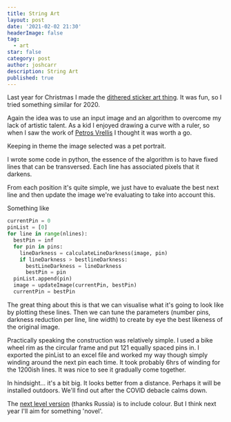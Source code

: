 ```yaml
---
title: String Art
layout: post
date: '2021-02-02 21:30'
headerImage: false
tag:
  - art
star: false
category: post
author: joshcarr
description: String Art
published: true
---
```


Last year for Christmas I made the [dithered sticker art thing](https://algorithmic-art.firebaseapp.com/). It was fun, so I tried something similar for 2020.

Again the idea was to use an input image and an algorithm to overcome my lack of artistic talent. As a kid I enjoyed drawing a curve with a ruler, so when I saw the work of [Petros Vrellis](http://artof01.com/vrellis/works/knit.html) I thought it was worth a go. 

Keeping in theme the image selected was a pet portrait. 

I wrote some code in python, the essence of the algorithm is to have fixed lines that can be transversed. Each line has associated pixels that it darkens. 

From each position it's quite simple, we just have to evaluate the best next line and then update the image we're evaluating to take into account this.

Something like
```python
currentPin = 0
pinList = [0]
for line in range(nlines):
  bestPin = inf
  for pin in pins:
    lineDarkness = calculateLineDarkness(image, pin)
    if lineDarkness > bestlineDarkness:
      bestLineDarkness = lineDarkness
      bestPin = pin
  pinList.append(pin)
  image = updateImage(currentPin, bestPin)
  currentPin = bestPin
```

The great thing about this is that we can visualise what it's going to look like by plotting these lines. Then we can tune the parameters (number pins, darkness reduction per line, line width) to create by eye the best likeness of the original image.

Practically speaking the construction was relatively simple. I used a bike wheel rim as the circular frame and put 121 equally spaced pins in. I exported the pinList to an excel file and worked my way though simply winding around the next pin each time. It took probably 6hrs of winding for the 1200ish lines. It was nice to see it gradually come together.

In hindsight... it's a bit big. It looks better from a distance. Perhaps it will be installed outdoors. We'll find out after the COVID debacle calms down.

The [next level version](https://news.artnet.com/art-world/ani-abakumova-thread-art-computer-1626352) (thanks Russia) is to include colour. But I think next year I'll aim for something 'novel'.